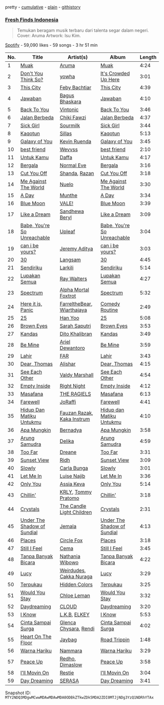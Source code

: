 pretty - [cumulative](/playlists/cumulative/37i9dQZF1DWSGWRWu30rg7.md) - [plain](/playlists/plain/37i9dQZF1DWSGWRWu30rg7) - [githistory](https://github.githistory.xyz/mackorone/spotify-playlist-archive/blob/main/playlists/plain/37i9dQZF1DWSGWRWu30rg7)

### [Fresh Finds Indonesia](https://open.spotify.com/playlist/37i9dQZF1DWSGWRWu30rg7)

> Temukan beragam musik terbaru dari talenta segar dalam negeri\. Cover: Aruma Artwork: Isu Kim.

[Spotify](https://open.spotify.com/user/spotify) - 59,090 likes - 59 songs - 3 hr 51 min

| No. | Title | Artist(s) | Album | Length |
|---|---|---|---|---|
| 1 | [Muak](https://open.spotify.com/track/3N2WeXxSjngB1DSi8vrI8C) | [Aruma](https://open.spotify.com/artist/7G0kstl7VjhDSgFYOBaUS1) | [Muak](https://open.spotify.com/album/4Zt66ubcxeKkfB3MvTYvCq) | 4:24 |
| 2 | [Don't You Think So?](https://open.spotify.com/track/1JAsU7x6ZzrxN9vH0jLSsv) | [yowha](https://open.spotify.com/artist/6fNC8J5n7BnYgmRXWQdb3m) | [It's Crowded Up Here](https://open.spotify.com/album/7pFt7UUCuAJQngk3kZTs8y) | 3:01 |
| 3 | [This City](https://open.spotify.com/track/6HCzzybrDpWJfvrTYtbRn3) | [Feby Bachtiar](https://open.spotify.com/artist/79Qrl5DlQ2pFXKfXrVi4MM) | [This City](https://open.spotify.com/album/3u08f4jtvJh72AwnqfSEHc) | 4:39 |
| 4 | [Jawaban](https://open.spotify.com/track/2JCb3eda976Sb5vOsFyKs8) | [Bagus Bhaskara](https://open.spotify.com/artist/2sSwBNcY8Up3WiJFMZqOoY) | [Jawaban](https://open.spotify.com/album/4ZNjptno7YiriK77B5AUUc) | 4:10 |
| 5 | [Back To You](https://open.spotify.com/track/0umNnTO5E0u3CE4XCq8wWO) | [Vintonic](https://open.spotify.com/artist/656eL5tEeJqWHwvkJn5TIW) | [Back To You](https://open.spotify.com/album/7Hth7QqfXd5FMSiBbSOv8x) | 3:46 |
| 6 | [Jalan Berbeda](https://open.spotify.com/track/1EDhbzLYcBnBPEkRwI8ke4) | [Chiki Fawzi](https://open.spotify.com/artist/2dpXcsschEWywZZepNfUpN) | [Jalan Berbeda](https://open.spotify.com/album/3D4jr8uhict1aoeUw9iEXp) | 4:37 |
| 7 | [Sick Girl](https://open.spotify.com/track/5zUOkdAeGz66ckK6nBueVj) | [Sourmilk](https://open.spotify.com/artist/5KgwG5xqnpr6eerD8F5iKq) | [Sick Girl](https://open.spotify.com/album/5FMAnpI86KbdewlKUTpD7C) | 3:44 |
| 8 | [Kaqotun](https://open.spotify.com/track/4Go5gWOhnFCqn6RpEjZmm7) | [Sillas](https://open.spotify.com/artist/1DGiCzaCRZdqGyOC3c2Z6y) | [Kaqotun](https://open.spotify.com/album/2mqq8dZc8acR395hXcXVhL) | 5:13 |
| 9 | [Galaxy of You](https://open.spotify.com/track/6tmpjO0A9sD6iL0SlLAe1a) | [Kevin Ruenda](https://open.spotify.com/artist/70tuEoTxKMakDVQ7m2ka0L) | [Galaxy of You](https://open.spotify.com/album/6i3PiD2fyy5xZGmOUgtqDu) | 3:45 |
| 10 | [best friend](https://open.spotify.com/track/3XUqsXm5prHluhSEunniLR) | [Wevvss](https://open.spotify.com/artist/6zcbd2HfTX8pbqYqmXQkLI) | [best friend](https://open.spotify.com/album/1G0meIJ2EljeWzhI2fcH59) | 2:10 |
| 11 | [Untuk Kamu](https://open.spotify.com/track/2YdH2VwGqqm343hRwioFmW) | [Daffa](https://open.spotify.com/artist/7BEbjlezcLCZcPZRwX6AqX) | [Untuk Kamu](https://open.spotify.com/album/4fWszxU9C6IMghqgGBTXhZ) | 4:17 |
| 12 | [Bergala](https://open.spotify.com/track/11srXBmq0gJBSSnvnMF0O0) | [Normal Eve](https://open.spotify.com/artist/6c7nlW5vkowcTcgspuXUIS) | [Bergala](https://open.spotify.com/album/1hioznUHrmxoRglxFYB4br) | 3:16 |
| 13 | [Cut You Off](https://open.spotify.com/track/68IbZOnkZsFCo4dLfzLj61) | [Shanda](https://open.spotify.com/artist/0AhFkmSnFP9JDAYbDhmI5c), [Razan](https://open.spotify.com/artist/6ZBJCMKe56BVLXcrUwOGn3) | [Cut You Off](https://open.spotify.com/album/2eKIB0WirPJN1Y5m925iDA) | 3:18 |
| 14 | [Me Against The World](https://open.spotify.com/track/5Eynm7vWl2BB2KwiUA7RDQ) | [Nuelo](https://open.spotify.com/artist/0St5cBAcEnnjcUW9muoYWM) | [Me Against The World](https://open.spotify.com/album/2SXsvZGpN0JEFubEntjGvT) | 3:30 |
| 15 | [A Day](https://open.spotify.com/track/3fixS6UGGvqDQUXJmlez74) | [Munthe](https://open.spotify.com/artist/36WOLEwcKOGDXVtDc1atPv) | [A Day](https://open.spotify.com/album/2aLwR1naXdVHjX6mgXxcru) | 3:34 |
| 16 | [Blue Moon](https://open.spotify.com/track/2yOaXP0ErEd1oe0GstGGdI) | [VALE!](https://open.spotify.com/artist/3Gd5lra6qiKGEpZ4yIV71e) | [Blue Moon](https://open.spotify.com/album/1vwAMpKSHW847nx0eyQ7Uk) | 3:39 |
| 17 | [Like a Dream](https://open.spotify.com/track/2r7nMSO5cRlnPlWvZEwQrW) | [Sandhewa Beryl](https://open.spotify.com/artist/6K0lMu16UXPyMgakobPJxA) | [Like a Dream](https://open.spotify.com/album/5Vu4TAMVsKSWSKNKsxhq2i) | 3:09 |
| 18 | [Babe, You're So Unreachable](https://open.spotify.com/track/1h2d110lk6Q6FE8qi10swG) | [Upleaf](https://open.spotify.com/artist/1k70dwI50NqyN2Sz0DIEMK) | [Babe, You're So Unreachable](https://open.spotify.com/album/73wclVEih1FC7hTeHbJcXI) | 3:04 |
| 19 | [can i be yours?](https://open.spotify.com/track/4skDVFDAPUk5UAJ3DDiqzD) | [Jeremy Aditya](https://open.spotify.com/artist/1bL26cOIWt7sK10fOucUAB) | [can i be yours?](https://open.spotify.com/album/7Mdq6utmsBWgHdDigp04b4) | 3:03 |
| 20 | [30](https://open.spotify.com/track/6eCpybcWp36ELYRTNngxPT) | [Langsam](https://open.spotify.com/artist/1VWYP0OGD37n48O2kmbMpu) | [30](https://open.spotify.com/album/5R8Pbe0yL7BiaWOQxdAgnH) | 4:45 |
| 21 | [Sendiriku](https://open.spotify.com/track/6Mb4kyCyi59mLU8HNG4bTY) | [Larkili](https://open.spotify.com/artist/0b1DLKD3yXLFwJTVLNdEFf) | [Sendiriku](https://open.spotify.com/album/0iyjyJNppAYUDJbxOQlePg) | 5:14 |
| 22 | [Lupakan Semua](https://open.spotify.com/track/6yDXKoP6W4GuaO9OHux1a1) | [Ray Walters](https://open.spotify.com/artist/2aFbcsgujMtDhvEzKYKdf2) | [Lupakan Semua](https://open.spotify.com/album/7jE9y5tnmW9cV0rNLG7YQe) | 4:27 |
| 23 | [Spectrum](https://open.spotify.com/track/2rTkqZYsjcENG8VZucQ0qd) | [Alpha Mortal Foxtrot](https://open.spotify.com/artist/47TRj4rb68FLE1RLa2X4gz) | [Spectrum](https://open.spotify.com/album/1pRxyu8GtFV5rfzxyksXiH) | 5:32 |
| 24 | [Here it is, Panic](https://open.spotify.com/track/43UgwPp3zkoQqi2JfEhHM7) | [FarreltheBear](https://open.spotify.com/artist/76D1bZQuBRqBWHnxxwNNLx), [Wiarthajaya](https://open.spotify.com/artist/3v2xaXO2LP5QyhnglJzPuT) | [Comedy Routine](https://open.spotify.com/album/704gUVoWTFMCJPzpyyjTHL) | 2:49 |
| 25 | [25](https://open.spotify.com/track/0sDSEPNqHVuLmz00yGGtnJ) | [Han Yoo](https://open.spotify.com/artist/04H52JZF46RiQ0UEoQujnS) | [25](https://open.spotify.com/album/0aZouDmdtJL6XX0IL1eLw7) | 5:08 |
| 26 | [Brown Eyes](https://open.spotify.com/track/1OTcl70SVII8k4XgexbeUI) | [Sarah Saputri](https://open.spotify.com/artist/6fCCSFLdIi98JXTVJ4oDy5) | [Brown Eyes](https://open.spotify.com/album/4x8wllMiU0HfZHM36fZtzM) | 3:53 |
| 27 | [Kandas](https://open.spotify.com/track/6CuhYpacIuYPpw8baHP1Oq) | [Dito Khalibran](https://open.spotify.com/artist/6LlYfKS2s8nXNXxHKL3m6H) | [Kandas](https://open.spotify.com/album/4TtqcVInhP7xWYp7Gk1JcD) | 3:49 |
| 28 | [Be Mine](https://open.spotify.com/track/6zwz5zWYJu3rW4mFYCZqht) | [Ariel Dewantoro](https://open.spotify.com/artist/4rGBJRcgRvGUzqnADqLcmF) | [Be Mine](https://open.spotify.com/album/7hkYM3v441voxr8EAJ4LtC) | 3:59 |
| 29 | [Lahir](https://open.spotify.com/track/0hGNbXfZog6uIlGRE3jsMK) | [FAR](https://open.spotify.com/artist/4WzE9k4QkqYFt4MlXeCgW9) | [Lahir](https://open.spotify.com/album/0WTJvgPd0sM2oMhURLZrUH) | 3:43 |
| 30 | [Dear, Thomas](https://open.spotify.com/track/2nuuE6aMtpOrp7uwJR2TOP) | [Alishar](https://open.spotify.com/artist/4bOJT4wdCp5Dv2FJ2m8qvP) | [Dear, Thomas](https://open.spotify.com/album/30Gm2Duj0ZJiHTmvJuYdYu) | 4:15 |
| 31 | [See Each Other](https://open.spotify.com/track/4DuU29Z2hM7XldRBOkR3Wy) | [Valdy Marshall](https://open.spotify.com/artist/0Z6LfUBto48FzTKDrDODsO) | [See Each Other](https://open.spotify.com/album/4baVgwPNHI5iOUFSqN2O7K) | 4:54 |
| 32 | [Empty Inside](https://open.spotify.com/track/3VLxRls1EUIyinSsjBQiEU) | [Right Night](https://open.spotify.com/artist/0j9607xxMr05MG9GZpM3UT) | [Empty Inside](https://open.spotify.com/album/13GOskQ9bMFvenMYdQRXzO) | 4:12 |
| 33 | [Masafana](https://open.spotify.com/track/0M6suh3cW4BHmQFYIaa3UZ) | [THE RAGIELS](https://open.spotify.com/artist/039FRy4wTtZigsBEtLrU9o) | [Masafana](https://open.spotify.com/album/2Vk0Acr9jA7KARTp1ly6Gv) | 6:13 |
| 34 | [Farewell](https://open.spotify.com/track/4hwBiiLLGKuJZvx2g2oLF9) | [JoRaffi](https://open.spotify.com/artist/287wBXZCUZFCxYsupUB1Yi) | [Farewell](https://open.spotify.com/album/2vDNiYKuiDsKrogQgZeFyM) | 4:41 |
| 35 | [Hidup Dan Matiku Untukmu](https://open.spotify.com/track/7aRD9z9kDgYenTi90kPfU2) | [Fauzan Razak](https://open.spotify.com/artist/13h5mUWujXWtmhG85D3LVM), [Kaka Instrum](https://open.spotify.com/artist/5ix9REpZlwxI1WWUJz3OEE) | [Hidup dan Matiku Untukmu](https://open.spotify.com/album/36SyY8Qqe4OSufbUFrkr30) | 4:10 |
| 36 | [Apa Mungkin](https://open.spotify.com/track/5KYUrBgdbIcqwaGSIgfXPl) | [Bernadya](https://open.spotify.com/artist/47z98pKd71yIbgXwe9LPVC) | [Apa Mungkin](https://open.spotify.com/album/26VYaukDjQn7rwT4ummk31) | 3:58 |
| 37 | [Arung Samudra](https://open.spotify.com/track/7rAo2ANTKNaH4jhPNWJTAD) | [Delika](https://open.spotify.com/artist/4x3itH9C972H2P2otTCYq5) | [Arung Samudra](https://open.spotify.com/album/0vZbhQweERcKU58ysq2RXl) | 4:59 |
| 38 | [Too Far](https://open.spotify.com/track/45HLGBHegbepv8pcUsR7wI) | [Dreane](https://open.spotify.com/artist/3jGBrkfigCO8a21DpyiOMa) | [Too Far](https://open.spotify.com/album/5uekioXuMtE3YiBbMscBQu) | 3:31 |
| 39 | [Sunset View](https://open.spotify.com/track/2MFE5ZBCjNe1Mhi73V6ntM) | [Ridh](https://open.spotify.com/artist/0tqCMm24TzsA9pbhqbjbv1) | [Sunset View](https://open.spotify.com/album/3kFvFKL2imh65emrkwWuXQ) | 3:09 |
| 40 | [Slowly](https://open.spotify.com/track/3l9dSNISF2TBDAsutR35Qy) | [Carla Bunga](https://open.spotify.com/artist/3oS67eb7CJPE2JhutKDCdT) | [Slowly](https://open.spotify.com/album/6sWeM79dkmUnsmDwCQaJtu) | 3:01 |
| 41 | [Let Me In](https://open.spotify.com/track/0zVDBpbaqYg7lmBfAdX75p) | [Luise Najib](https://open.spotify.com/artist/6ZhJ6vnQM4FnotVwUWWAn0) | [Let Me In](https://open.spotify.com/album/1QPXK7Ig0chdgC8wPHmxyI) | 3:36 |
| 42 | [Only You](https://open.spotify.com/track/2i1Jm7Ek8A1I7gYGxyq1yf) | [Assia Keva](https://open.spotify.com/artist/78rdZWsKiflQNcM4ecLyi8) | [Only You](https://open.spotify.com/album/74qpijaeiWhcbLIMh2YmbB) | 5:14 |
| 43 | [Chillin'](https://open.spotify.com/track/6juaWwhFJRzjO21HwF0tG2) | [KRLY](https://open.spotify.com/artist/11aZ0KUcSTr7AterUGuDpJ), [Tommy Pratomo](https://open.spotify.com/artist/7EmZD2HfyAxEpo3JzvNLoQ) | [Chillin'](https://open.spotify.com/album/3NY2VUaw56l4dvSd97W0wK) | 3:18 |
| 44 | [Crystals](https://open.spotify.com/track/3vzfW72pzkZokdhYJFA7ln) | [The Candle Light Children](https://open.spotify.com/artist/59PyMbVTNW1JNa6aCHGFGW) | [Crystals](https://open.spotify.com/album/5xx8TXASDM2gq4OWPqrITf) | 2:31 |
| 45 | [Under The Shadow of Sundial](https://open.spotify.com/track/6p8xZaqB5FuNNA7ee02Y8T) | [Jemala](https://open.spotify.com/artist/5MdA2r56EcCoiYe5hq0fte) | [Under The Shadow of Sundial](https://open.spotify.com/album/5PJ4vzU6jHiTQGEP8RsaSN) | 4:13 |
| 46 | [Places](https://open.spotify.com/track/18P8DSqzZJ1OSbzCdw289I) | [Circle Fox](https://open.spotify.com/artist/4WolzsFBoz00kBda6SUYn9) | [Places](https://open.spotify.com/album/1PAC9pD2cetcJBlfxpLcQX) | 3:18 |
| 47 | [Still I Feel](https://open.spotify.com/track/6ABMw2DZr04ea9tk04SN0D) | [Cema](https://open.spotify.com/artist/0Nx9jILrekBzJl0JIGplED) | [Still I Feel](https://open.spotify.com/album/2gSBwU7MvJj7qKd1LJN0xn) | 3:45 |
| 48 | [Tanpa Banyak Bicara](https://open.spotify.com/track/7ITrS3hOVjDIBlANFQS7jQ) | [Nathania Wibowo](https://open.spotify.com/artist/28wnVNqW7GlkuyrKadCRzA) | [Tanpa Banyak Bicara](https://open.spotify.com/album/4PPXRKVo89Zo6iDcN0AFOr) | 4:22 |
| 49 | [Lucy](https://open.spotify.com/track/0c2P6BNxDXsppXD0bpvIuq) | [Weirdudes](https://open.spotify.com/artist/1YS6RZ5arE88gpede5wLxc), [Cakka Nuraga](https://open.spotify.com/artist/5Ua0C8IdcZmmJ4A4lAkiS2) | [Lucy](https://open.spotify.com/album/1U2V18nH2MnW2fv2G5zJzk) | 3:29 |
| 50 | [Terpukau](https://open.spotify.com/track/07vsWrybbO9frK8XDTsqQH) | [Hidden Colors](https://open.spotify.com/artist/5mAYbkFonULWhG5hHbjDEg) | [Terpukau](https://open.spotify.com/album/3bXY18S658jFr0ukgejY1Z) | 3:25 |
| 51 | [Would You Stay](https://open.spotify.com/track/40hReXpQpzleRD150iihuY) | [Chloe Leman](https://open.spotify.com/artist/1PLILIFCDFZ2bdUWXe5exR) | [Would You Stay](https://open.spotify.com/album/5R27kxRIzdhq6b04OGb3v5) | 3:32 |
| 52 | [Daydreaming](https://open.spotify.com/track/08JFy8CIR28ANIiTZTZBvZ) | [CLOUD](https://open.spotify.com/artist/0oWnbqQfZrKGynVY6NLo8h) | [Daydreaming](https://open.spotify.com/album/21mifnRLBLK5ldhIuzpniX) | 3:20 |
| 53 | [I Know](https://open.spotify.com/track/6eKfrP5b05Cqp37DaVr60U) | [L.K.B](https://open.spotify.com/artist/5UnXQTgHRqe8YIj49DFdGb), [ELKEY](https://open.spotify.com/artist/1XnABxYpl4Oe36V8TZpC4J) | [I Know](https://open.spotify.com/album/6Gzsbtpn7NmsbWvzRZPYwE) | 5:53 |
| 54 | [Cinta Sampai Surga](https://open.spotify.com/track/0Xg6GhhMFlSMneHEdJElWO) | [Glenca Chysara](https://open.spotify.com/artist/3Qirb89c1qrMLDCotsVhXj), [Rendi](https://open.spotify.com/artist/6TSA3DKTvX0ENbA9nlOtuv) | [Cinta Sampai Surga](https://open.spotify.com/album/6qDqpbYh9gNSpGEoTriSHm) | 4:02 |
| 55 | [Heart On The Floor](https://open.spotify.com/track/4cRs6JgmNt9Hu9KWEugaFr) | [Jaybag](https://open.spotify.com/artist/6fVPj9LNi7dgkG1luLMOCx) | [Road Trippin](https://open.spotify.com/album/7BXfx3SULl2aXArAd3VWXl) | 1:48 |
| 56 | [Warna Hariku](https://open.spotify.com/track/01kdSNuqP1siXo6lhKLYOR) | [Nammara](https://open.spotify.com/artist/0Oai8QngoubezHmgAKUrOX) | [Warna Hariku](https://open.spotify.com/album/7wd1o9YnADhb7Btsb908fs) | 3:29 |
| 57 | [Peace Up](https://open.spotify.com/track/4HOUCSbgNO6VOT0dvH8ysO) | [Redho](https://open.spotify.com/artist/6kbSGabmXuDJmYjWPaJqtL), [Dimaslow](https://open.spotify.com/artist/4BOHmLhl3IAWR5wO4jdmms) | [Peace Up](https://open.spotify.com/album/6LBnpZxBq7mPFSGA7oi48D) | 3:58 |
| 58 | [I'll Movin On](https://open.spotify.com/track/3cD6VbfNARTtmFKKH4ytdB) | [Restie](https://open.spotify.com/artist/2taxsJcxUghC9XeH0OIJkw) | [I'll Movin On](https://open.spotify.com/album/0iXbjmYvpLIlo5pTwFHkKZ) | 3:04 |
| 59 | [Day Dreaming](https://open.spotify.com/track/5bqf7IckWeZqTEMVIFOpGx) | [SERASA](https://open.spotify.com/artist/4d1VXqC7TYNMoyaXDeVwop) | [Day Dreaming](https://open.spotify.com/album/7Dw43CN4FuYBAM4LcmUCD8) | 3:41 |

Snapshot ID: `MTY2NDQ3MDgwMCwwMDAwMDAwMDA0ODBkZTkwZDk5MDA2ZDI0MTJjNDg3YzQ1NDRhYTAx`
